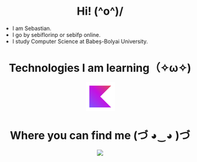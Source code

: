 <h1 align="center">Hi! (^o^)/</h1>

 * I am Sebastian.
  * I go by sebiflorinp or sebifp online.
  * I study Computer Science at Babeș-Bolyai University.
 

<h1 align="center">Technologies I am learning（✧ω✧)</h1>
<p align="center"><img src="https://github.com/devicons/devicon/blob/master/icons/kotlin/kotlin-original.svg" width="75" />
<h1 align="center">Where you can find me (づ ◕‿◕ )づ</h1>


<p align="center" ><img src="https://dcbadge.vercel.app/api/shield/548606155317051405" /></p>
<!---
sebiflorinp/sebiflorinp is a ✨ special ✨ repository because its `README.md` (this file) appears on your GitHub profile.
You can click the Preview link to take a look at your changes.
--->
